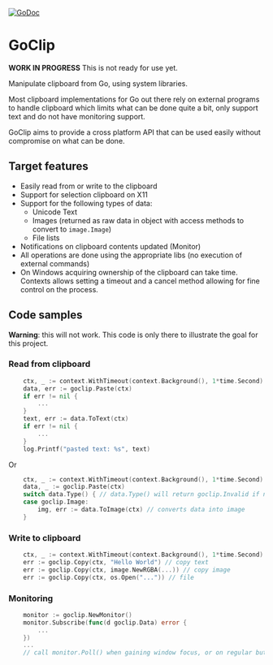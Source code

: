 [![GoDoc](https://godoc.org/github.com/KarpelesLab/goclip?status.svg)](https://godoc.org/github.com/KarpelesLab/goclip)

# GoClip

**WORK IN PROGRESS** This is not ready for use yet.

Manipulate clipboard from Go, using system libraries.

Most clipboard implementations for Go out there rely on external programs to handle clipboard which limits what can be done quite a bit, only support text and do not have monitoring support.

GoClip aims to provide a cross platform API that can be used easily without compromise on what can be done.

## Target features

* Easily read from or write to the clipboard
* Support for selection clipboard on X11
* Support for the following types of data:
  * Unicode Text
  * Images (returned as raw data in object with access methods to convert to `image.Image`)
  * File lists
* Notifications on clipboard contents updated (Monitor)
* All operations are done using the appropriate libs (no execution of external commands)
* On Windows acquiring ownership of the clipboard can take time. Contexts allows setting a timeout and a cancel method allowing for fine control on the process.

## Code samples

**Warning**: this will not work. This code is only there to illustrate the goal for this project.

### Read from clipboard

```go
	ctx, _ := context.WithTimeout(context.Background(), 1*time.Second)
	data, err := goclip.Paste(ctx)
	if err != nil {
		...
	}
	text, err := data.ToText(ctx)
	if err != nil {
		...
	}
	log.Printf("pasted text: %s", text)
```

Or

```go
	ctx, _ := context.WithTimeout(context.Background(), 1*time.Second)
	data, _ := goclip.Paste(ctx)
	switch data.Type() { // data.Type() will return goclip.Invalid if no data
	case goclip.Image:
		img, err := data.ToImage(ctx) // converts data into image
	}
```

### Write to clipboard

```go
	ctx, _ := context.WithTimeout(context.Background(), 1*time.Second)
	err := goclip.Copy(ctx, "Hello World") // copy text
	err := goclip.Copy(ctx, image.NewRGBA(...)) // copy image
	err := goclip.Copy(ctx, os.Open("...")) // file
```

### Monitoring

```go
	monitor := goclip.NewMonitor()
	monitor.Subscribe(func(d goclip.Data) error {
		...
	})
	...
	// call monitor.Poll() when gaining window focus, or on regular but slow-ish interval
```
